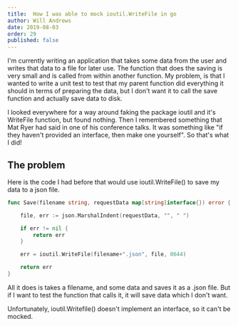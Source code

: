 ```yaml
---
title:  How I was able to mock ioutil.WriteFile in go
author: Will Andrews
date: 2019-08-03
order: 29
published: false
---
```



I'm currently writing an application that takes some data from the user and writes that data to a file for later use. The function that does the saving is very small and is called from within another function. My problem, is that I wanted to write a unit test to test that my parent function did everything it should in terms of preparing the data, but I don't want it to call the save function and actually save data to disk. 

I looked everywhere for a way around faking the package ioutil and it's WriteFile function, but found nothing. Then I remembered something that Mat Ryer had said in one of his conference talks. It was something like "if they haven't provided an interface, then make one yourself". So that's what I did!

## The problem

Here is the code I had before that would use ioutil.WriteFile() to save my data to a json file.

``` go
func Save(filename string, requestData map[string]interface{}) error {

	file, err := json.MarshalIndent(requestData, "", " ")

	if err != nil {
		return err
	}

	err = ioutil.WriteFile(filename+".json", file, 0644)

	return err
}
```

All it does is takes a filename, and some data and saves it as a .json file. But if I want to test the function that calls it, it will save data which I don't want.

Unfortunately, ioutil.Writefile() doesn't implement an interface, so it can't be mocked. 